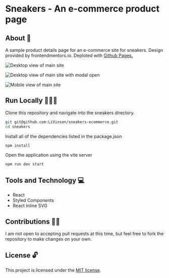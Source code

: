 # Sneakers - An e-commerce product page


## About 📝

A sample product details page for an e-commerce site for sneakers. Design provided by frontendmentors.io. Deploted with [Github Pages.](https://livinson.github.io/sneakers-ecommerce/)

![Desktop view of main site](<Screen Shot 2023-08-28 at 1.13.37 PM.png>)


![Desktop view of main site with modal open](<Screen Shot 2023-08-28 at 1.13.46 PM.png>)

![Mobile view of main site](<Screen Shot 2023-08-28 at 1.14.20 PM.png>)
## Run Locally 🏃🏿‍♀️

Clone this repository and navigate into the sneakers directory.

```bash
git git@github.com:LiVinson/sneakers-ecommerce.git
cd sneakers
```

Install all of the dependencies listed in the package.json

```node
npm install
```

Open the application using the vite server

```bash
npm run dev start
```


## Tools and Technology 💻

* React
* Styled Components
* React Inline SVG

## Contributions 🤝🏾

I am not open to accepting pull requests at this time, but feel free to fork the repository to make changes on your own.

## License 🔓

This project is licensed under the [MIT license](https://github.com/LiVinson/sneakers-ecommerce/tree/main).
